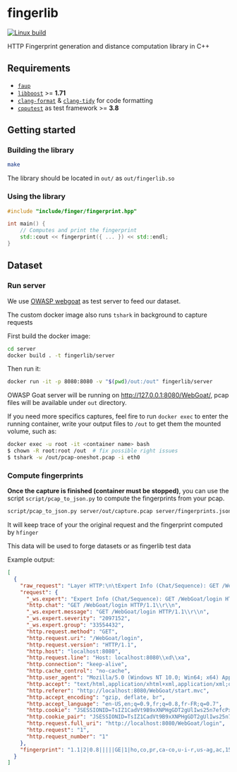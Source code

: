# fingerlib

[![Linux build](https://github.com/Xisabla/fingerlib/actions/workflows/build-and-test.yaml/badge.svg)](https://github.com/Xisabla/fingerlib/actions/workflows/build-and-test.yaml)

HTTP Fingerprint generation and distance computation library in C++

## Requirements

- [`faup`](https://github.com/stricaud/faup)
- [`libboost`](https://www.boost.org/) >= **1.71**
- [`clang-format`](https://clang.llvm.org/docs/ClangFormat.html) & [`clang-tidy`](https://clang.llvm.org/extra/clang-tidy/) for code formatting
- [`cpputest`](https://cpputest.github.io/) as test framework >= **3.8**

## Getting started

### Building the library

```bash
make
```

The library should be located in `out/` as `out/fingerlib.so`

### Using the library

```cpp
#include "include/finger/fingerprint.hpp"

int main() {
    // Computes and print the fingerprint
    std::cout << fingerprint({ ... }) << std::endl;
}
```

## Dataset

### Run server

We use [OWASP webgoat](https://owasp.org/www-project-webgoat/) as test server to feed our dataset.

The custom docker image also runs `tshark` in background to capture requests

First build the docker image:

```bash
cd server
docker build . -t fingerlib/server
```

Then run it:

```bash
docker run -it -p 8080:8080 -v "$(pwd)/out:/out" fingerlib/server
```

OWASP Goat server will be running on http://127.0.0.1:8080/WebGoat/, pcap files will be available under `out` directory.

If you need more specifics captures, feel fire to run `docker exec` to enter the running container, write your output files to `/out` to get them the mounted volume, such as:

```bash
docker exec -u root -it <container name> bash
$ chown -R root:root /out  # fix possible right issues
$ tshark -w /out/pcap-oneshot.pcap -i eth0
```

### Compute fingerprints

**Once the capture is finished (container must be stopped)**, you can use the script `script/pcap_to_json.py` to compute the fingerprints from your pcap.

```bash
script/pcap_to_json.py server/out/capture.pcap server/fingerprints.json
```

It will keep trace of your the original request and the fingerprint computed by `hfinger`

This data will be used to forge datasets or as fingerlib test data

Example output:

```json
[
  {
    "raw_request": "Layer HTTP:\n\tExpert Info (Chat/Sequence): GET /WebGoat/login HTTP/1.1\\r\\n\n\tGET /WebGoat/login HTTP/1.1\\r\\n\n\tSeverity level: Chat\n\tGroup: Sequence\n\tRequest Method: GET\n\tRequest URI: /WebGoat/login\n\tRequest Version: HTTP/1.1\n\tHost: localhost:8080\\r\\n\n\tConnection: keep-alive\\r\\n\n\tCache-Control: no-cache\\r\\n\n\tUser-Agent: Mozilla/5.0 (Windows NT 10.0; Win64; x64) AppleWebKit/537.36 (KHTML, like Gecko) Chrome/101.0.4951.67 Safari/537.36\\r\\n\n\tAccept: text/html,application/xhtml+xml,application/xml;q=0.9,image/avif,image/webp,image/apng,*/*;q=0.8,application/signed-exchange;v=b3;q=0.9\\r\\n\n\tReferer: http://localhost:8080/WebGoat/start.mvc\\r\\n\n\tAccept-Encoding: gzip, deflate, br\\r\\n\n\tAccept-Language: en-US,en;q=0.9,fr;q=0.8,fr-FR;q=0.7\\r\\n\n\tCookie: JSESSIONID=TsIZ1CadVt9B9xXNPHgGDT2gUlIws25n7efcPx2q; JSESSIONID=fD09zlMeWuY0Htn8gyRU9A.node0; io=YCQULPy6oHI7HkLxAAA5\\r\\n\n\tCookie pair: JSESSIONID=TsIZ1CadVt9B9xXNPHgGDT2gUlIws25n7efcPx2q\n\tFull request URI: http://localhost:8080/WebGoat/login\n\tHTTP request 1/1\n\tPragma: no-cache\\r\\n\n\tUpgrade-Insecure-Requests: 1\\r\\n\n\tSec-GPC: 1\\r\\n\n\tSec-Fetch-Site: same-origin\\r\\n\n\tSec-Fetch-Mode: navigate\\r\\n\n\tSec-Fetch-User: ?1\\r\\n\n\tSec-Fetch-Dest: document\\r\\n\n\tCookie pair: JSESSIONID=fD09zlMeWuY0Htn8gyRU9A.node0\n\tCookie pair: io=YCQULPy6oHI7HkLxAAA5\n",
    "request": {
      "_ws.expert": "Expert Info (Chat/Sequence): GET /WebGoat/login HTTP/1.1\\r\\n",
      "http.chat": "GET /WebGoat/login HTTP/1.1\\r\\n",
      "_ws.expert.message": "GET /WebGoat/login HTTP/1.1\\r\\n",
      "_ws.expert.severity": "2097152",
      "_ws.expert.group": "33554432",
      "http.request.method": "GET",
      "http.request.uri": "/WebGoat/login",
      "http.request.version": "HTTP/1.1",
      "http.host": "localhost:8080",
      "http.request.line": "Host: localhost:8080\\xd\\xa",
      "http.connection": "keep-alive",
      "http.cache_control": "no-cache",
      "http.user_agent": "Mozilla/5.0 (Windows NT 10.0; Win64; x64) AppleWebKit/537.36 (KHTML, like Gecko) Chrome/101.0.4951.67 Safari/537.36",
      "http.accept": "text/html,application/xhtml+xml,application/xml;q=0.9,image/avif,image/webp,image/apng,*/*;q=0.8,application/signed-exchange;v=b3;q=0.9",
      "http.referer": "http://localhost:8080/WebGoat/start.mvc",
      "http.accept_encoding": "gzip, deflate, br",
      "http.accept_language": "en-US,en;q=0.9,fr;q=0.8,fr-FR;q=0.7",
      "http.cookie": "JSESSIONID=TsIZ1CadVt9B9xXNPHgGDT2gUlIws25n7efcPx2q; JSESSIONID=fD09zlMeWuY0Htn8gyRU9A.node0; io=YCQULPy6oHI7HkLxAAA5",
      "http.cookie_pair": "JSESSIONID=TsIZ1CadVt9B9xXNPHgGDT2gUlIws25n7efcPx2q",
      "http.request.full_uri": "http://localhost:8080/WebGoat/login",
      "http.request": "1",
      "http.request_number": "1"
    },
    "fingerprint": "1.1|2|0.8|||||GE|1|ho,co,pr,ca-co,u-i-r,us-ag,ac,1586472b,7e369551,a602679,206f7215,975a9022,re,ac-en,ac-la,ck|co:ke-al/ca-co:nc/us-ag:92028000/ac:f159e9d0/ac-en:gz,de,br/ac-la:b88ab870|||"
  }
]
```
